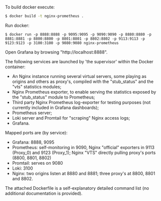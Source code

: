 
To build docker execute:
```bash
$ docker build -t nginx-prometheus .
```

Run docker:
```
$ docker run -p 8888:8888 -p 9095:9095 -p 9090:9090 -p 8880:8880 -p 8881:8881 -p 8800:8800 -p 8801:8801 -p 8802:8802 -p 9113:9113 -p 9123:9123 -p 3100:3100 -p 9080:9080 nginx-prometheus
```
Open Grafana by browsing "http://localhost:8888".

The following services are launched by 'the supervisor' within the Docker container:
- An Nginx instance running several virtual servers, some playing as origins and others as proxy's, compiled with the "stub_status" and the "vts" statistics modules;
- Nginx Prometheus exporter, to enable serving the statistics exposed by the "stub_status" module to Prometheus;
- Third party Nginx Prometheus log-exporter for testing purposes (not currently included in Grafana dashboards);
- Prometheus server;
- Loki server and Promtail for "scraping" Nginx access logs;
- Grafana.

Mapped ports are (by service):
- Grafana: 8888, 9095
- Prometheus: self-monitoring in 9090, Nginx "official" exporters in 9113 (Proxy_0) and 9123 (Proxy_1); Nginx "VTS" directly pulling proxy's ports (8800, 8801, 8802)
- Promtail: serves on 9080
- Loki: 3100
- Nginx: two origins listen at 8880 and 8881; three proxy's at 8800, 8801 and 8802.

The attached Dockerfile is a self-explanatory detailed command list (no additional documentation is provided).
